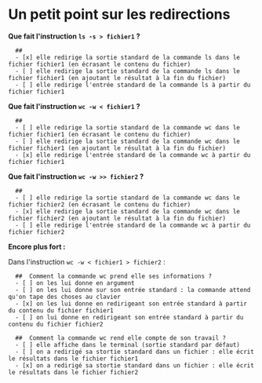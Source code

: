 # Un petit point sur les redirections


**Que fait l'instruction `ls -s > fichier1` ?**
```{quizdown} 
  ##  
  - [x] elle redirige la sortie standard de la commande ls dans le fichier fichier1 (en écrasant le contenu du fichier)
  - [ ] elle redirige la sortie standard de la commande ls dans le fichier fichier1 (en ajoutant le résultat à la fin du fichier)
  - [ ] elle redirige l'entrée standard de la commande ls à partir du fichier fichier1
```

**Que fait l'instruction  `wc -w < fichier1` ?**
```{quizdown} 
  ##  
  - [ ] elle redirige la sortie standard de la commande wc dans le fichier fichier1 (en écrasant le contenu du fichier)
  - [ ] elle redirige la sortie standard de la commande wc dans le fichier fichier1 (en ajoutant le résultat à la fin du fichier)
  - [x] elle redirige l'entrée standard de la commande wc à partir du fichier fichier1
```

**Que fait l'instruction  `wc -w >> fichier2` ?**
```{quizdown} 
  ##  
  - [ ] elle redirige la sortie standard de la commande wc dans le fichier fichier2 (en écrasant le contenu du fichier)
  - [x] elle redirige la sortie standard de la commande wc dans le fichier fichier2 (en ajoutant le résultat à la fin du fichier)
  - [ ] elle redirige l'entrée standard de la commande wc à partir du fichier fichier2
```

**Encore plus fort :**

Dans l'instruction `wc -w < fichier1 > fichier2` :

```{quizdown} 
  ##  Comment la commande wc prend elle ses informations ? 
  - [ ] on les lui donne en argument
  - [ ] on les lui donne sur son entrée standard : la commande attend qu'on tape des choses au clavier
  - [x] on les lui donne en redirigeant son entrée standard à partir du contenu du fichier fichier1
  - [ ] on lui donne en redirigeant son entrée standard à partir du contenu du fichier fichier2
```
```{quizdown} 
  ##  Comment la commande wc rend elle compte de son travail ? 
  - [ ] elle affiche dans le terminal (sortie standard par défaut)
  - [ ] on a redirigé sa stortie standard dans un fichier : elle écrit le résultats dans le fichier fichier1
  - [x] on a redirigé sa stortie standard dans un fichier : elle écrit le résultats dans le fichier fichier2
